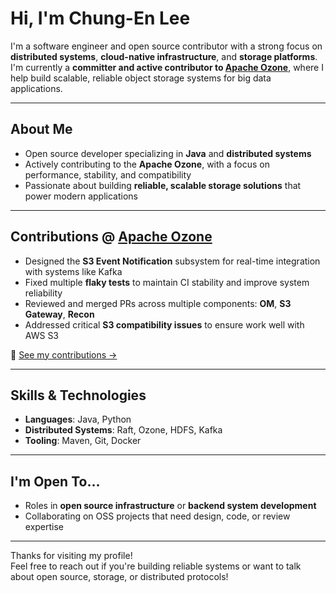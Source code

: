 # Hi, I'm Chung-En Lee

I'm a software engineer and open source contributor with a strong focus on **distributed systems**, **cloud-native infrastructure**, and **storage platforms**. I'm currently a **committer and active contributor to [Apache Ozone](https://ozone.apache.org/)**, where I help build scalable, reliable object storage systems for big data applications.

---

## About Me

- Open source developer specializing in **Java** and **distributed systems**
- Actively contributing to the **Apache Ozone**, with a focus on performance, stability, and compatibility
- Passionate about building **reliable, scalable storage solutions** that power modern applications

---

## Contributions @ [Apache Ozone](https://github.com/apache/ozone)

- Designed the **S3 Event Notification** subsystem for real-time integration with systems like Kafka
- Fixed multiple **flaky tests** to maintain CI stability and improve system reliability
- Reviewed and merged PRs across multiple components: **OM**, **S3 Gateway**, **Recon**
- Addressed critical **S3 compatibility issues** to ensure work well with AWS S3

🔗 [See my contributions →](https://github.com/apache/ozone/commits?author=chungen0126)

---

## Skills & Technologies

- **Languages**: Java, Python
- **Distributed Systems**: Raft, Ozone, HDFS, Kafka
- **Tooling**: Maven, Git, Docker

---

## I'm Open To...

- Roles in **open source infrastructure** or **backend system development**
- Collaborating on OSS projects that need design, code, or review expertise

---

Thanks for visiting my profile!  
Feel free to reach out if you're building reliable systems or want to talk about open source, storage, or distributed protocols!
